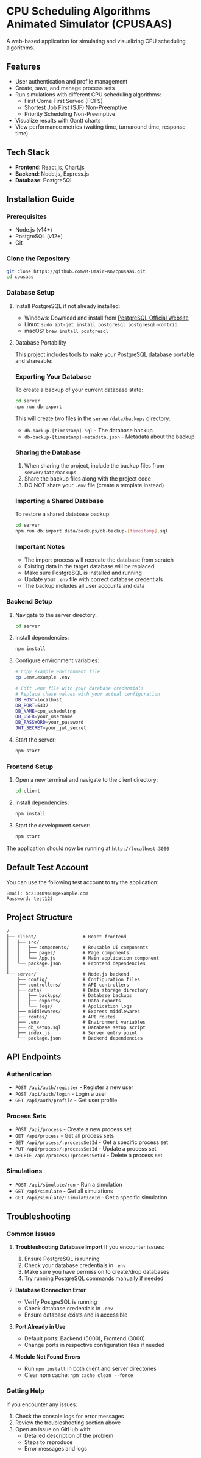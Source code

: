 # CPU Scheduling Algorithms Animated Simulator (CPUSAAS)

A web-based application for simulating and visualizing CPU scheduling algorithms.

## Features

- User authentication and profile management
- Create, save, and manage process sets
- Run simulations with different CPU scheduling algorithms:
  - First Come First Served (FCFS)
  - Shortest Job First (SJF) Non-Preemptive
  - Priority Scheduling Non-Preemptive
- Visualize results with Gantt charts
- View performance metrics (waiting time, turnaround time, response time)

## Tech Stack

- **Frontend**: React.js, Chart.js
- **Backend**: Node.js, Express.js
- **Database**: PostgreSQL

## Installation Guide

### Prerequisites

- Node.js (v14+)
- PostgreSQL (v12+)
- Git

### Clone the Repository

```bash
git clone https://github.com/M-Umair-Kn/cpusaas.git
cd cpusaas
```

### Database Setup

1. Install PostgreSQL if not already installed:
   - Windows: Download and install from [PostgreSQL Official Website](https://www.postgresql.org/download/windows/)
   - Linux: `sudo apt-get install postgresql postgresql-contrib`
   - macOS: `brew install postgresql`

2.  Database Portability

      This project includes tools to make your PostgreSQL database portable and shareable:

      ### Exporting Your Database
      To create a backup of your current database state:
      ```bash
      cd server
      npm run db:export
      ```
      This will create two files in the `server/data/backups` directory:
      - `db-backup-[timestamp].sql` - The database backup
      - `db-backup-[timestamp]-metadata.json` - Metadata about the backup
      
      ### Sharing the Database
      1. When sharing the project, include the backup files from `server/data/backups`
      2. Share the backup files along with the project code
      3. DO NOT share your `.env` file (create a template instead)
      
      ### Importing a Shared Database
      To restore a shared database backup:
      ```bash
      cd server
      npm run db:import data/backups/db-backup-[timestamp].sql
      ```
      
      ### Important Notes
      - The import process will recreate the database from scratch
      - Existing data in the target database will be replaced
      - Make sure PostgreSQL is installed and running
      - Update your `.env` file with correct database credentials
      - The backup includes all user accounts and data

### Backend Setup

1. Navigate to the server directory:
   ```bash
   cd server
   ```

2. Install dependencies:
   ```bash
   npm install
   ```

3. Configure environment variables:
   ```bash
   # Copy example environment file
   cp .env.example .env
   
   # Edit .env file with your database credentials
   # Replace these values with your actual configuration
   DB_HOST=localhost
   DB_PORT=5432
   DB_NAME=cpu_scheduling
   DB_USER=your_username
   DB_PASSWORD=your_password
   JWT_SECRET=your_jwt_secret
   ```

4. Start the server:
   ```bash
   npm start
   ```

### Frontend Setup

1. Open a new terminal and navigate to the client directory:
   ```bash
   cd client
   ```

2. Install dependencies:
   ```bash
   npm install
   ```

3. Start the development server:
   ```bash
   npm start
   ```

The application should now be running at `http://localhost:3000`

## Default Test Account

You can use the following test account to try the application:
```
Email: bc210409408@example.com
Password: test123
```

## Project Structure

```
/
├── client/                 # React frontend
│   ├── src/
│   │   ├── components/     # Reusable UI components
│   │   ├── pages/          # Page components
│   │   └── App.js          # Main application component
│   └── package.json        # Frontend dependencies
│
└── server/                 # Node.js backend
    ├── config/             # Configuration files
    ├── controllers/        # API controllers
    ├── data/               # Data storage directory
    │   ├── backups/        # Database backups
    │   ├── exports/        # Data exports
    │   └── logs/           # Application logs
    ├── middlewares/        # Express middlewares
    ├── routes/             # API routes
    ├── .env                # Environment variables
    ├── db_setup.sql        # Database setup script
    ├── index.js            # Server entry point
    └── package.json        # Backend dependencies
```

## API Endpoints

### Authentication

- `POST /api/auth/register` - Register a new user
- `POST /api/auth/login` - Login a user
- `GET /api/auth/profile` - Get user profile

### Process Sets

- `POST /api/process` - Create a new process set
- `GET /api/process` - Get all process sets
- `GET /api/process/:processSetId` - Get a specific process set
- `PUT /api/process/:processSetId` - Update a process set
- `DELETE /api/process/:processSetId` - Delete a process set

### Simulations

- `POST /api/simulate/run` - Run a simulation
- `GET /api/simulate` - Get all simulations
- `GET /api/simulate/:simulationId` - Get a specific simulation

## Troubleshooting

### Common Issues

1. **Troubleshooting Database Import**
   If you encounter issues:
   1. Ensure PostgreSQL is running
   2. Check your database credentials in `.env`
   3. Make sure you have permission to create/drop databases
   4. Try running PostgreSQL commands manually if needed

2. **Database Connection Error**
   - Verify PostgreSQL is running
   - Check database credentials in `.env`
   - Ensure database exists and is accessible

3. **Port Already in Use**
   - Default ports: Backend (5000), Frontend (3000)
   - Change ports in respective configuration files if needed

4. **Module Not Found Errors**
   - Run `npm install` in both client and server directories
   - Clear npm cache: `npm cache clean --force`

### Getting Help

If you encounter any issues:
1. Check the console logs for error messages
2. Review the troubleshooting section above
3. Open an issue on GitHub with:
   - Detailed description of the problem
   - Steps to reproduce
   - Error messages and logs

